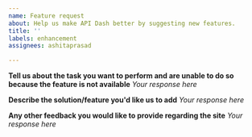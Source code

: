 ```yaml
---
name: Feature request
about: Help us make API Dash better by suggesting new features.
title: ''
labels: enhancement
assignees: ashitaprasad

---
```


**Tell us about the task you want to perform and are unable to do so because the feature is not available**
_Your response here_

**Describe the solution/feature you'd like us to add**
_Your response here_

**Any other feedback you would like to provide regarding the site**
_Your response here_
